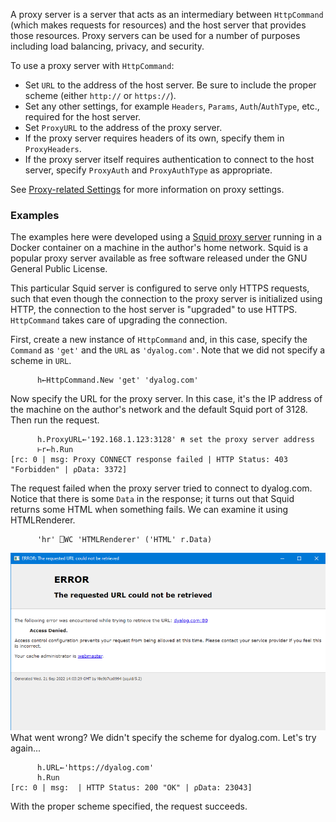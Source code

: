 A proxy server is a server that acts as an intermediary between `HttpCommand` (which makes requests for resources) and the host server that provides those resources. Proxy servers can be used for a number of purposes including load balancing, privacy, and security.

To use a proxy server with `HttpCommand`:

* Set `URL` to the address of the host server. Be sure to include the proper scheme (either `http://` or `https://`).  
* Set any other settings, for example `Headers`, `Params`, `Auth`/`AuthType`, etc., required for the host server.
* Set `ProxyURL` to the address of the proxy server.
* If the proxy server requires headers of its own, specify them in `ProxyHeaders`.
* If the proxy server itself requires authentication to connect to the host server, specify `ProxyAuth` and `ProxyAuthType` as appropriate.

See [Proxy-related Settings](./proxy-settings.md) for more information on proxy settings.

### Examples
The examples here were developed using a [Squid proxy server](http://www.squid-cache.org/) running in a Docker container on a machine in the author's home network. Squid is a popular proxy server available as free software released under the GNU General Public License.

This particular Squid server is configured to serve only HTTPS requests, such that even though the connection to the proxy server is initialized using HTTP, the connection to the host server is "upgraded" to use HTTPS. `HttpCommand` takes care of upgrading the connection. 

First, create a new instance of `HttpCommand` and, in this case, specify the `Command` as `'get'` and the `URL` as `'dyalog.com'`. Note that we did not specify a scheme in `URL`.

```      
      h←HttpCommand.New 'get' 'dyalog.com'
```
Now specify the URL for the proxy server. In this case, it's the IP address of the machine on the author's network and the default Squid port of 3128. Then run the request.
```
      h.ProxyURL←'192.168.1.123:3128' ⍝ set the proxy server address
      ⊢r←h.Run
[rc: 0 | msg: Proxy CONNECT response failed | HTTP Status: 403 "Forbidden" | ⍴Data: 3372]
```
The request failed when the proxy server tried to connect to dyalog.com.  Notice that there is some `Data` in the response; it turns out that Squid returns some HTML when something fails.  We can examine it using HTMLRenderer.
```
      'hr' ⎕WC 'HTMLRenderer' ('HTML' r.Data)
```
![Squid Error](./img/SquidError.PNG)
What went wrong? We didn't specify the scheme for dyalog.com. Let's try again...
```
      h.URL←'https://dyalog.com'
      h.Run
[rc: 0 | msg:  | HTTP Status: 200 "OK" | ⍴Data: 23043]
```
With the proper scheme specified, the request succeeds.